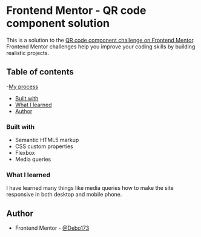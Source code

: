 # Frontend Mentor - QR code component solution

This is a solution to the [QR code component challenge on Frontend Mentor](https://www.frontendmentor.io/challenges/qr-code-component-iux_sIO_H). Frontend Mentor challenges help you improve your coding skills by building realistic projects. 

## Table of contents

  -[My process](#my-process)
  - [Built with](#built-with)
  - [What I learned](#what-i-learned)
  - [Author](#author)


### Built with

- Semantic HTML5 markup
- CSS custom properties
- Flexbox
- Media queries

### What I learned
I have learned many things like media queries how to make the site responsive in both desktop and mobile phone.

## Author


- Frontend Mentor - [@Debo173](https://www.frontendmentor.io/profile/Debo173)




